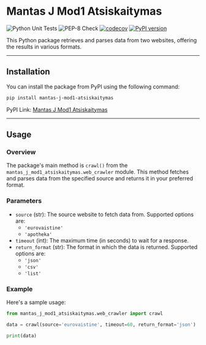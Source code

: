 # Mantas J Mod1 Atsiskaitymas

![Python Unit Tests](https://github.com/MantasJankauskas/Mantas_J_Mod1_Atsiskaitymas/actions/workflows/python-tests.yml/badge.svg)
![PEP-8 Check](https://github.com/MantasJankauskas/Mantas_J_Mod1_Atsiskaitymas/actions/workflows/pep-8-check.yml/badge.svg)
[![codecov](https://codecov.io/github/MantasJankauskas/Mantas_J_Mod1_Atsiskaitymas/graph/badge.svg?token=ONTZWROC07)](https://codecov.io/github/MantasJankauskas/Mantas_J_Mod1_Atsiskaitymas)
[![PyPI version](https://img.shields.io/pypi/v/mantas-j-mod1-atsiskaitymas.svg)](https://pypi.org/project/mantas-j-mod1-atsiskaitymas/)

This Python package retrieves and parses data from two websites, offering the results in various formats.

---

## Installation

You can install the package from PyPI using the following command:

```bash
pip install mantas-j-mod1-atsiskaitymas
```

PyPI Link: [Mantas J Mod1 Atsiskaitymas](https://pypi.org/project/mantas-j-mod1-atsiskaitymas/)

---

## Usage

### Overview

The package's main method is `crawl()` from the `mantas_j_mod1_atsiskaitymas.web_crawler` module. This method fetches and parses data from the specified source and returns it in your preferred format.

### Parameters

- `source` (str): The source website to fetch data from. Supported options are:
  - `'eurovaistine'`
  - `'apotheka'`
- `timeout` (int): The maximum time (in seconds) to wait for a response.
- `return_format` (str): The format in which the data is returned. Supported options are:
  - `'json'`
  - `'csv'`
  - `'list'`

### Example

Here's a sample usage:

```python
from mantas_j_mod1_atsiskaitymas.web_crawler import crawl

data = crawl(source='eurovaistine', timeout=60, return_format='json')

print(data)
```